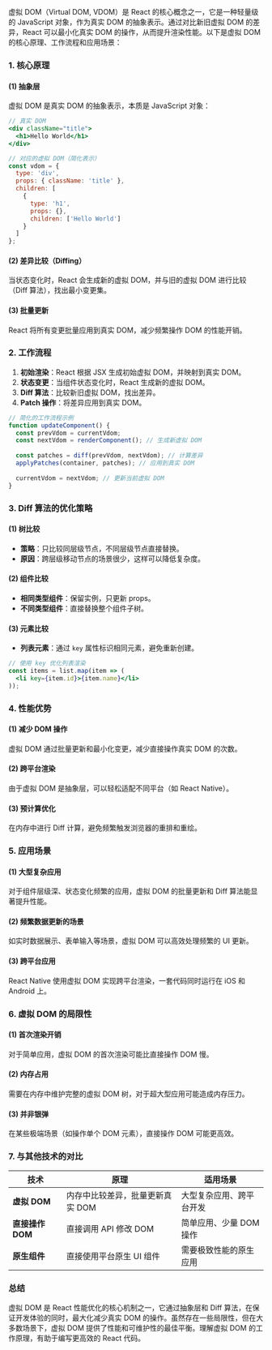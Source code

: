 虚拟 DOM（Virtual DOM, VDOM）是 React 的核心概念之一，它是一种轻量级的 JavaScript 对象，作为真实 DOM 的抽象表示。通过对比新旧虚拟 DOM 的差异，React 可以最小化真实 DOM 的操作，从而提升渲染性能。以下是虚拟 DOM 的核心原理、工作流程和应用场景：


### **1. 核心原理**
#### **(1) 抽象层**
虚拟 DOM 是真实 DOM 的抽象表示，本质是 JavaScript 对象：

```jsx
// 真实 DOM
<div className="title">
  <h1>Hello World</h1>
</div>

// 对应的虚拟 DOM（简化表示）
const vdom = {
  type: 'div',
  props: { className: 'title' },
  children: [
    {
      type: 'h1',
      props: {},
      children: ['Hello World']
    }
  ]
};
```

#### **(2) 差异比较（Diffing）**
当状态变化时，React 会生成新的虚拟 DOM，并与旧的虚拟 DOM 进行比较（Diff 算法），找出最小变更集。

#### **(3) 批量更新**
React 将所有变更批量应用到真实 DOM，减少频繁操作 DOM 的性能开销。


### **2. 工作流程**
1. **初始渲染**：React 根据 JSX 生成初始虚拟 DOM，并映射到真实 DOM。
2. **状态变更**：当组件状态变化时，React 生成新的虚拟 DOM。
3. **Diff 算法**：比较新旧虚拟 DOM，找出差异。
4. **Patch 操作**：将差异应用到真实 DOM。

```jsx
// 简化的工作流程示例
function updateComponent() {
  const prevVdom = currentVdom;
  const nextVdom = renderComponent(); // 生成新虚拟 DOM
  
  const patches = diff(prevVdom, nextVdom); // 计算差异
  applyPatches(container, patches); // 应用到真实 DOM
  
  currentVdom = nextVdom; // 更新当前虚拟 DOM
}
```


### **3. Diff 算法的优化策略**
#### **(1) 树比较**
- **策略**：只比较同层级节点，不同层级节点直接替换。
- **原因**：跨层级移动节点的场景很少，这样可以降低复杂度。

#### **(2) 组件比较**
- **相同类型组件**：保留实例，只更新 props。
- **不同类型组件**：直接替换整个组件子树。

#### **(3) 元素比较**
- **列表元素**：通过 `key` 属性标识相同元素，避免重新创建。

```jsx
// 使用 key 优化列表渲染
const items = list.map(item => (
  <li key={item.id}>{item.name}</li>
));
```


### **4. 性能优势**
#### **(1) 减少 DOM 操作**
虚拟 DOM 通过批量更新和最小化变更，减少直接操作真实 DOM 的次数。

#### **(2) 跨平台渲染**
由于虚拟 DOM 是抽象层，可以轻松适配不同平台（如 React Native）。

#### **(3) 预计算优化**
在内存中进行 Diff 计算，避免频繁触发浏览器的重排和重绘。


### **5. 应用场景**
#### **(1) 大型复杂应用**
对于组件层级深、状态变化频繁的应用，虚拟 DOM 的批量更新和 Diff 算法能显著提升性能。

#### **(2) 频繁数据更新的场景**
如实时数据展示、表单输入等场景，虚拟 DOM 可以高效处理频繁的 UI 更新。

#### **(3) 跨平台应用**
React Native 使用虚拟 DOM 实现跨平台渲染，一套代码同时运行在 iOS 和 Android 上。


### **6. 虚拟 DOM 的局限性**
#### **(1) 首次渲染开销**
对于简单应用，虚拟 DOM 的首次渲染可能比直接操作 DOM 慢。

#### **(2) 内存占用**
需要在内存中维护完整的虚拟 DOM 树，对于超大型应用可能造成内存压力。

#### **(3) 并非银弹**
在某些极端场景（如操作单个 DOM 元素），直接操作 DOM 可能更高效。


### **7. 与其他技术的对比**
| **技术**       | **原理**                          | **适用场景**                     |
|----------------|-----------------------------------|----------------------------------|
| **虚拟 DOM**   | 内存中比较差异，批量更新真实 DOM  | 大型复杂应用、跨平台开发         |
| **直接操作 DOM** | 直接调用 API 修改 DOM             | 简单应用、少量 DOM 操作          |
| **原生组件**   | 直接使用平台原生 UI 组件          | 需要极致性能的原生应用           |


### **总结**
虚拟 DOM 是 React 性能优化的核心机制之一，它通过抽象层和 Diff 算法，在保证开发体验的同时，最大化减少真实 DOM 的操作。虽然存在一些局限性，但在大多数场景下，虚拟 DOM 提供了性能和可维护性的最佳平衡。理解虚拟 DOM 的工作原理，有助于编写更高效的 React 代码。